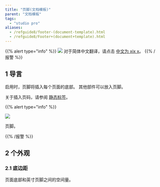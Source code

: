 ```yaml
---
title: "页脚(文档模板)"
parent: "文档模板"
tags:
  - "studio pro"
aliases:
  - /refguide8/footer-(document-template).html
  - /refguide8/Footer+(document+template).html
---
```


{{% alert type="info" %}}
<img src="attachments/chinese-translation/china.png" style="display: inline-block; margin: 0" /> 对于简体中文翻译，请点击 [中文为 xix x](https://cdn.mendix.tencent-cloud.com/documentation/refguide8/footer-document-template.pdf)。
{{% /报警 %}}

## 1 导言

启用时，页脚将插入每个页面的底部。 其他部件可以放入页脚。

关于插入页码，请参阅 [静态标签](static-label-document-template)。

{{% alert type="info" %}}

![](attachments/document-templates/918235.png)

页脚。

{{% /报警 %}}

## 2 个外观

### 2.1 底边距

页面底部和英寸页脚之间的空间量。
